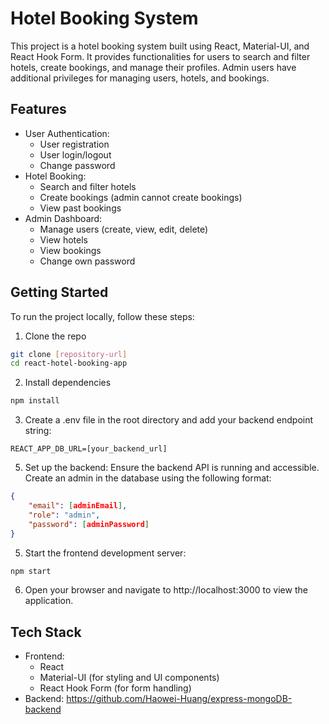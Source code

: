 # Hotel Booking System

This project is a hotel booking system built using React, Material-UI, and React Hook Form. It provides functionalities for users to search and filter hotels, create bookings, and manage their profiles. Admin users have additional privileges for managing users, hotels, and bookings.

## Features

- User Authentication:
    - User registration
    - User login/logout
    - Change password
- Hotel Booking:
    - Search and filter hotels
    - Create bookings (admin cannot create bookings)
    - View past bookings
- Admin Dashboard:
    - Manage users (create, view, edit, delete)
    - View hotels
    - View bookings
    - Change own password

## Getting Started
To run the project locally, follow these steps:
1. Clone the repo
``` bash
git clone [repository-url]
cd react-hotel-booking-app
```
2. Install dependencies
``` bash
npm install
```
3. Create a .env file in the root directory and add your backend endpoint string:
```env
REACT_APP_DB_URL=[your_backend_url]
```
5. Set up the backend:
Ensure the backend API is running and accessible.
Create an admin in the database using the following format:
``` json
{
    "email": [adminEmail],
    "role": "admin",
    "password": [adminPassword]
}
```
5. Start the frontend development server:
``` bash
npm start
```
6. Open your browser and navigate to http://localhost:3000 to view the application.

## Tech Stack
- Frontend:
    - React
    - Material-UI (for styling and UI components)
    - React Hook Form (for form handling)
- Backend:
    https://github.com/Haowei-Huang/express-mongoDB-backend
